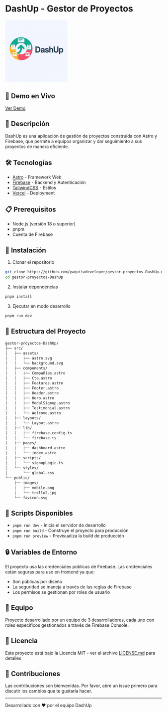 # DashUp - Gestor de Proyectos

<img src="public/images/logo.png" alt="DashUp Logo" width="200" height="auto" />


## 🚀 Demo en Vivo
[Ver Demo](https://gestor-proyectos-dash-up.vercel.app/)

## 📝 Descripción
DashUp es una aplicación de gestión de proyectos construida con Astro y Firebase, que permite a equipos organizar y dar seguimiento a sus proyectos de manera eficiente.

## 🛠️ Tecnologías
- [Astro](https://astro.build/) - Framework Web
- [Firebase](https://firebase.google.com/) - Backend y Autenticación
- [TailwindCSS](https://tailwindcss.com/) - Estilos
- [Vercel](https://vercel.com/) - Deployment

## 📋 Prerequisitos
- Node.js (versión 18 o superior)
- pnpm
- Cuenta de Firebase

## 🔧 Instalación

1. Clonar el repositorio
```bash
git clone https://github.com/yaquitadeveloper/gestor-proyectos-DashUp.git
cd gestor-proyectos-DashUp
```

2. Instalar dependencias
```bash
pnpm install
```

3. Ejecutar en modo desarrollo
```bash
pnpm run dev
```

## 📁 Estructura del Proyecto
```
gestor-proyectos-DashUp/
├── src/
│   ├── assets/
│   │   ├── astro.svg
│   │   └── background.svg
│   ├── components/
│   │   ├── Compañias.astro
│   │   ├── Cta.astro
│   │   ├── Features.astro
│   │   ├── Footer.astro
│   │   ├── Header.astro
│   │   ├── Hero.astro
│   │   ├── ModalSignup.astro
│   │   ├── Testimonial.astro
│   │   └── Welcome.astro
│   ├── layouts/
│   │   └── Layout.astro
│   ├── lib/
│   │   ├── firebase-config.ts
│   │   └── firebase.ts
│   ├── pages/
│   │   ├── dashboard.astro
│   │   └── index.astro
│   ├── scripts/
│   │   └── signupLogic.ts
│   └── styles/
│       └── global.css
└── public/
    ├── images/
    │   ├── mobile.png
    │   └── trello2.jpg
    └── favicon.svg
```

## 🚀 Scripts Disponibles
- `pnpm run dev` - Inicia el servidor de desarrollo
- `pnpm run build` - Construye el proyecto para producción
- `pnpm run preview` - Previsualiza la build de producción

## 🔒 Variables de Entorno
El proyecto usa las credenciales públicas de Firebase. Las credenciales están seguras para uso en frontend ya que:
- Son públicas por diseño
- La seguridad se maneja a través de las reglas de Firebase
- Los permisos se gestionan por roles de usuario

## 👥 Equipo
Proyecto desarrollado por un equipo de 3 desarrolladores, cada uno con roles específicos gestionados a través de Firebase Console.

## 📄 Licencia
Este proyecto está bajo la Licencia MIT - ver el archivo [LICENSE.md](LICENSE.md) para detalles

## 🤝 Contribuciones
Las contribuciones son bienvenidas. Por favor, abre un issue primero para discutir los cambios que te gustaría hacer.

---
Desarrollado con ❤️ por el equipo DashUp
